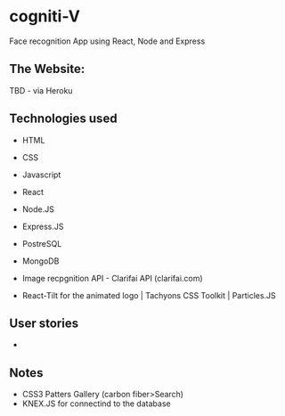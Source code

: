 # cogniti-V

Face recognition App using React, Node and Express

## The Website:

TBD - via Heroku

## Technologies used

- HTML
- CSS
- Javascript
- React
- Node.JS
- Express.JS
- PostreSQL
- MongoDB
- Image recpgnition API - Clarifai API (clarifai.com)

- React-Tilt for the animated logo | Tachyons CSS Toolkit | Particles.JS

## User stories

-

## Notes

- CSS3 Patters Gallery (carbon fiber>Search)
- KNEX.JS for connectind to the database
